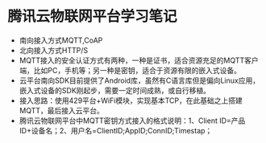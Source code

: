 # 腾讯云物联网平台学习笔记
- 南向接入方式MQTT,CoAP
- 北向接入方式HTTP/S
- MQTT接入的安全认证方式有两种，一种是证书，适合资源充足的MQTT客户端，比如PC，手机等；另一种是密钥，适合于资源有限的嵌入式设备。
- 云平台南向SDK目前提供了Android库，虽然有C语言库但是偏向Linux应用，嵌入式设备的SDK刚起步，需要一定时间成熟，或自行移植。
- 接入思路：使用429平台+WiFi模块，实现基本TCP，在此基础之上搭建MQTT，最后接入云平台。
- 腾讯云物联网平台中MQTT密钥方式接入的格式说明：1、Client ID=产品ID+设备名；2、用户名=ClientID;AppID;ConnID;Timestap；
